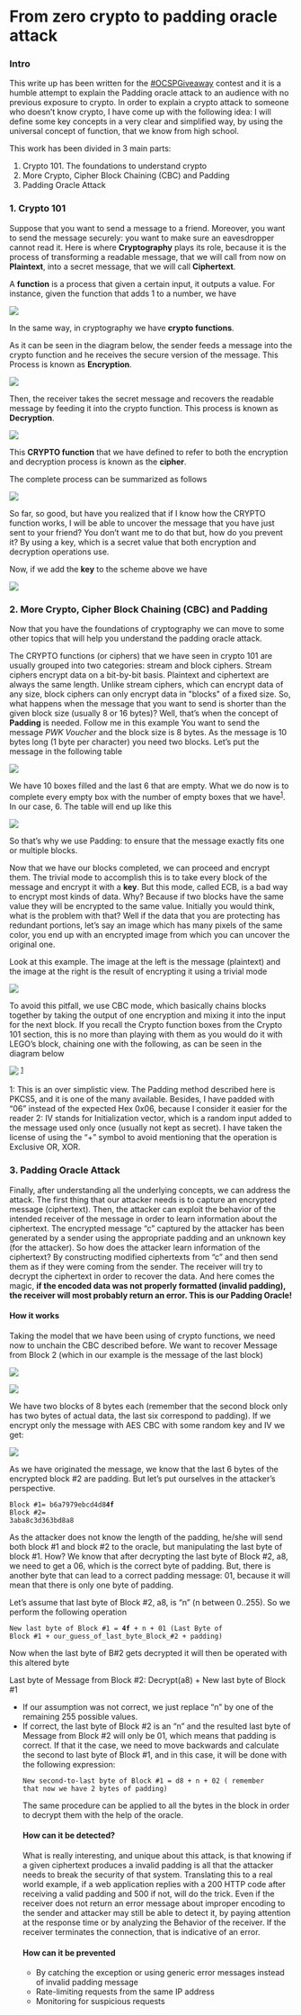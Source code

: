 <h1> From zero crypto to padding oracle attack </h1>

<h3>Intro </h3>
This write up has been written for the <a href=https://twitter.com/mubix/status/1196821680137678849>#OCSPGiveaway</a> contest
and it is a humble attempt to explain the Padding oracle attack to an audience with no previous exposure to crypto.
In order to explain a crypto attack to someone who doesn’t know crypto, I have come up with the following idea:
I will define some key concepts in a very clear and simplified way, by using the universal concept of function, that we know from high school.

This work has been divided in 3 main parts:
<ol>
<li>Crypto 101. The foundations to understand crypto</li>
<li>More Crypto, Cipher Block Chaining (CBC) and Padding</li>
<li>Padding Oracle Attack</li>
</ol>

<h3>1. Crypto 101 </h3>

Suppose that you want to send a message to a friend. Moreover, you want to send the message securely: you want to make sure an eavesdropper cannot read it. Here is where <b>Cryptography</b> plays its role, because it is the process of transforming a readable message, that we will call from now on <b>Plaintext</b>, into a secret message, that we will call <b>Ciphertext</b>.

A <b>function</b> is a process that given a certain input, it outputs a value. For instance, given the function that adds 1 to a number, we have 

![](/images/1.png)

In the same way, in cryptography we have <b>crypto functions</b>.

As it can be seen in the diagram below, the sender feeds a message into the crypto function and he receives the secure version of the message. This Process is known as <b>Encryption</b>.

![](/images/2.png)

Then, the receiver takes the secret message and recovers the readable message by feeding it into the crypto function. This process is known as <b>Decryption</b>.

![](/images/3.png)

This <b>CRYPTO function</b> that we have defined to refer to both the encryption and decryption process is known as the <b>cipher</b>.

The complete process can be summarized as follows

![](/images/enc1.png)

So far, so good, but have you realized that if I know how the CRYPTO function works, I will be able to uncover the message that you have just sent to your friend? You don’t want me to do that but, how do you prevent it? By using a key, which is a secret value that both encryption and decryption operations use. 

Now, if we add the <b>key</b> to the scheme above we have

![](/images/enc2.png)


<h3>2. More Crypto, Cipher Block Chaining (CBC) and Padding </h3>

Now that you have the foundations of cryptography we can move to some other topics that will help you understand the padding oracle attack.

The CRYPTO functions (or ciphers) that we have seen in crypto 101 are usually grouped into two categories: stream and block ciphers. Stream ciphers encrypt data on a bit-by-bit basis. Plaintext and ciphertext are always the same length. Unlike stream ciphers, which can encrypt data of any size, block ciphers can only encrypt data in "blocks" of a fixed size. So, what happens when the message that you want to send is shorter than the given block size (usually 8 or 16 bytes)? Well, that’s when the concept of <b>Padding</b> is needed. Follow me in this example
You want to send the message <i>PWK Voucher</i> and the block size is 8 bytes. As the message is 10 bytes long (1 byte per character) you need two blocks. Let’s put the message in the following table

![](/images/table_1.png)

We have 10 boxes filled and the last 6 that are empty. What we do now is to complete every empty box with the number of empty boxes that we have<sup>[1](#myfootnote1)</sup>. In our case, 6. The table will end up like this

![](/images/table_2.png)

So that’s why we use Padding: to ensure that the message exactly fits one or multiple blocks.

Now that we have our blocks completed, we can proceed and encrypt them. The trivial mode to accomplish this is to take every block of the message and encrypt it with a <b>key</b>. But this mode, called ECB, is a bad way to encrypt most kinds of data. Why? Because if two blocks have the same value they will be encrypted to the same value.
Initially you would think, what is the problem with that? Well if the data that you are protecting has redundant portions, let’s say an image which has many pixels of the same color, you end up with an encrypted image from which you can uncover the original one. 

Look at this example. The image at the left is the message (plaintext) and the image at the right is the result of encrypting it using a trivial mode 

![](/images/encrypted_tux.png)

To avoid this pitfall, we use CBC mode, which basically chains blocks together by taking the output of one encryption and mixing it into the input for the next block. If you recall the Crypto function boxes from the Crypto 101 section, this is no more than playing with them as you would do it with LEGO’s block, chaining one with the following, as can be seen in the diagram below

![](/images/4.png)
<sup>[1](#myfootnote2)</sup>

<a name="myfootnote1">1</a>: This is an over simplistic view. The Padding method described here is PKCS5, and it is one of the many available. Besides, I have padded with “06” instead of the expected Hex 0x06, because I consider it easier for the reader
<a name="myfootnote2">2</a>: IV stands for Initialization vector, which is a random input added to the message used only once (usually not kept as secret). I have taken the license of using the “+” symbol to avoid mentioning that the operation is Exclusive OR, XOR.

<h3>3. Padding Oracle Attack</h3>

Finally, after understanding all the underlying concepts, we can address the attack. The first thing that our attacker needs is to capture an encrypted message (ciphertext). Then, the attacker can exploit the behavior of the intended receiver of the message in order to learn information about the ciphertext.
The encrypted message “c” captured by the attacker has been generated by a sender using the appropriate padding and an unknown key (for the attacker). So how does the attacker learn information of the ciphertext? By constructing modified ciphertexts from “c” and then send them as if they were coming from the sender. The receiver will try to decrypt the ciphertext in order to recover the data. And here comes the magic, <b>if the encoded data was not properly formatted (invalid padding), the receiver will most probably return an error. This is our Padding Oracle! </b>

<h4>How it works</h4>

Taking the model that we have been using of crypto functions, we need now to unchain the CBC described before. We want to recover Message from Block 2 (which in our example is the message of the last block)

![](/images/5.png)

![](/images/table_3.png)

We have two blocks of 8 bytes each (remember that the second block only has two bytes of actual data, the last six correspond to padding). If we encrypt only the message with AES CBC with some random key and IV we get:

![](/images/table_4.png)

As we have originated the message, we know that the last 6 bytes of the encrypted block #2 are padding. But let’s put ourselves in the attacker’s perspective.

<code>Block #1= b6a7979ebcd4d8<b>4f</b></code><br>
<code>Block #2= 3aba8c3d363bd8a8</code>

As the attacker does not know the length of the padding, he/she will send both block #1 and block #2 to the oracle, but manipulating the last byte of block #1. How? We know that after decrypting the last byte of Block #2, a8, we need to get a 06, which is the correct byte of padding.
But, there is another byte that can lead to a correct padding message: 01, because it will mean that there is only one byte of padding. 

Let’s assume that last byte of Block #2, a8, is “n” (n between 0..255). So we perform the following operation

<code>New last byte of Block #1 = <b>4f</b> + n + 01 (Last Byte of Block #1 + our_guess_of_last_byte_Block_#2 + padding) </code>

Now when the last byte of B#2 gets decrypted it will then be operated with this altered byte

</code>Last byte of Message from Block #2: Decrypt(a8) + New last byte of Block #1 </code><br>

<ul>
<li>If our assumption was not correct, we just replace “n” by one of the remaining 255 possible values.</li>
<li>If correct, the last byte of Block #2 is an “n” and the resulted last byte of Message from Block #2 will only be 01, which means that padding is correct. If that it the case, we need to move backwards and calculate the second to last byte of Block #1, and in this case, it will be done with the following expression:

<code>New second-to-last byte of Block #1 = d8 + n + 02 ( remember that now we have 2 bytes of padding) </code> 
</li>
The same procedure can be applied to all the bytes in the block in order to decrypt them with the help of the oracle.

<h4>How can it be detected?</h4>

What is really interesting, and unique about this attack, is that knowing if a given ciphertext produces a invalid padding is all that the attacker needs to break the security of that system. Translating this to a real world example, if a web application replies with a 200 HTTP code after receiving a valid padding and 500 if not, will do the trick.
Even if the receiver does not return an error message about improper encoding to the sender and attacker may still be able to detect it, by paying attention at the response time or by analyzing the Behavior of the receiver. If the receiver terminates the connection, that is indicative of an error.

<h4>How can it be prevented</h4>
<ul>
<li>By catching the exception or using generic error messages instead of invalid padding message</li>
  <li>Rate-limiting requests from the same IP address</li>
  <li>Monitoring for suspicious requests</li>
</ul>
